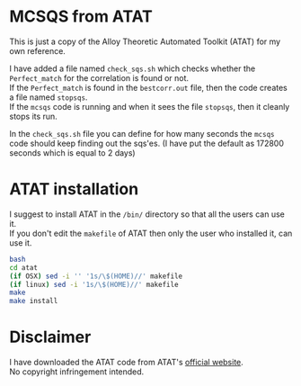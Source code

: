 # MCSQS from ATAT
This is just a copy of the Alloy Theoretic Automated Toolkit (ATAT) for my own reference.

I have added a file named ````check_sqs.sh```` which checks whether the ````Perfect_match```` for the correlation is found or not.\
If the ````Perfect_match```` is found in the ````bestcorr.out```` file, then the code creates a file named ````stopsqs````.\
If the ````mcsqs```` code is running and when it sees the file ````stopsqs````, then it cleanly stops its run.

In the ````check_sqs.sh```` file you can define for how many seconds the ````mcsqs```` code should keep finding out the sqs'es.
(I have put the default as 172800 seconds which is equal to 2 days)

# ATAT installation
I suggest to install ATAT in the ````/bin/```` directory so that all the users can use it.  
If you don't edit the ````makefile```` of ATAT then only the user who installed it, can use it.
````bash
bash
cd atat
(if OSX) sed -i '' '1s/\$(HOME)//' makefile
(if linux) sed -i '1s/\$(HOME)//' makefile
make
make install
````

# Disclaimer
I have downloaded the ATAT code from ATAT's [official website](https://www.brown.edu/Departments/Engineering/Labs/avdw/atat/).  
No copyright infringement intended.